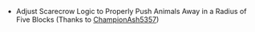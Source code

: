 * Adjust Scarecrow Logic to Properly Push Animals Away in a Radius of Five Blocks (Thanks to [ChampionAsh5357](https://github.com/Mrbysco/Enhanced-Farming/pull/29))